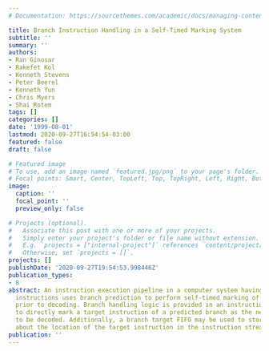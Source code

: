 ```yaml
---
# Documentation: https://sourcethemes.com/academic/docs/managing-content/

title: Branch Instruction Handling in a Self-Timed Marking System
subtitle: ''
summary: ''
authors:
- Ran Ginosar
- Rakefet Kol
- Kenneth Stevens
- Peter Beerel
- Kenneth Yun
- Chris Myers
- Shai Rotem
tags: []
categories: []
date: '1999-08-01'
lastmod: 2020-09-27T16:54:54-03:00
featured: false
draft: false

# Featured image
# To use, add an image named `featured.jpg/png` to your page's folder.
# Focal points: Smart, Center, TopLeft, Top, TopRight, Left, Right, BottomLeft, Bottom, BottomRight.
image:
  caption: ''
  focal_point: ''
  preview_only: false

# Projects (optional).
#   Associate this post with one or more of your projects.
#   Simply enter your project's folder or file name without extension.
#   E.g. `projects = ["internal-project"]` references `content/project/deep-learning/index.md`.
#   Otherwise, set `projects = []`.
projects: []
publishDate: '2020-09-27T19:54:53.998446Z'
publication_types:
- 8
abstract: An instruction execution pipeline in a computer system having variable-length
  instructions uses branch prediction to perform self-timed marking of instructions
  prior to decoding. Branch handling logic is provided in an instruction marking circuit
  to directly mark a target instruction of a predicted branch as the next instruction
  to be decoded. Additionally, a branch target FIFO may be used to store information
  about the location of the target instruction in the instruction stream.
publication: ''
---
```

